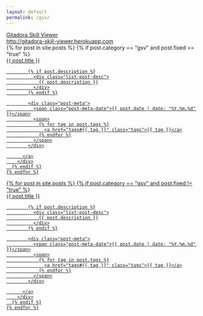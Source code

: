 ```yaml
---
layout: default
permalink: /gsv/
---
```

<div class="home">
  <div class="category-header">
    <div class="gsv-title">
      <a href="/gsv">
        Gitadora Skill Viewer
      </a>
    </div>
    <div>
      <a href="http://gitadora-skill-viewer.herokuapp.com">http://gitadora-skill-viewer.herokuapp.com</a>
    </div>
  </div>
  
  <div class="post-list-fixed">
    {% for post in site.posts %}
      {% if post.category == "gsv" and post.fixed == "true" %}
        <div class="post-list-item">
          <a href="{{ post.url | prepend: site.baseurl }}">
            <div>
              <div class="post-link-title" >
                <i class="fa fa-thumb-tack fixed-icon" aria-hidden="true" style="font-size:70%"></i>
                {{ post.title }}
              </div>
            </div>

            {% if post.description %}
              <div class="list-post-desc">
                {{ post.description }}
              </div>
            {% endif %}

            <div class="post-meta">
              <span class="post-meta-date">{{ post.date | date: "%Y.%m.%d" }}</span>
              <span>
                {% for tag in post.tags %}
                  <a href="tags#{{ tag }}" class="tags">{{ tag }}</a>
                {% endfor %}
              </span>
            </div>

          </a>
        </div>
      {% endif %}
    {% endfor %}
  </div>
  <div class="post-list">
    {% for post in site.posts %}
      {% if post.category == "gsv" and post.fixed != "true" %}
        <div class="post-list-item">
          <a href="{{ post.url | prepend: site.baseurl }}">
            <div>
              <div class="post-link-title" >
                {{ post.title }}
              </div>
            </div>

            {% if post.description %}
              <div class="list-post-desc">
                {{ post.description }}
              </div>
            {% endif %}

            <div class="post-meta">
              <span class="post-meta-date">{{ post.date | date: "%Y.%m.%d" }}</span>
              <span>
                {% for tag in post.tags %}
                  <a href="tags#{{ tag }}" class="tags">{{ tag }}</a>
                {% endfor %}
              </span>
            </div>

          </a>
        </div>
      {% endif %}
    {% endfor %}
  </div>
</div>
